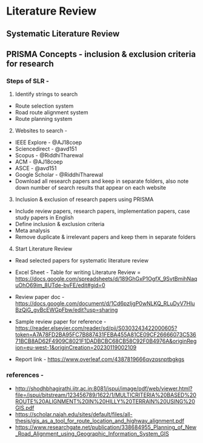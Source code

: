 # Literature Review

## Systematic Literature Review 

## PRISMA Concepts - inclusion & exclusion criteria for research

### Steps of SLR - 
1. Identify strings to search
- Route selection system
- Road route alignment system
- Route planning system

2. Websites to search -
- IEEE Explore - @AJ18coep
- Sciencedirect - @avd151
- Scopus - @RiddhiTharewal
- ACM - @AJ18coep
- ASCE - @avd151
- Google Scholar - @RiddhiTharewal
- Download all research papers and keep in separate folders, also note down number of search results that appear on each website

3. Inclusion & exclusion of research papers using PRISMA
- Include review papers, research papers, implementation papers, case study papers in English
- Define inclusion & exclusion criteria
- Meta analysis
- Remove duplicate & irrelevant papers and keep them in separate folders

4. Start Literature Review
- Read selected papers for systematic literature review


- Excel Sheet - Table for writing Literature Review = https://docs.google.com/spreadsheets/d/189GhGxP1OgfX_9SvtBmihNaquOhO69im_8UTde-bvFE/edit#gid=0
- Review paper doc - https://docs.google.com/document/d/1Cd6pzIjgP0wNLKQ_RLuDyV7HluBzQiG_gvBcEWGpFbw/edit?usp=sharing
- Sample review paper for reference - https://reader.elsevier.com/reader/sd/pii/S0303243422000605?token=A7A78FD2BA95FC7B887431FEBA455A81CE09CF26666073C53671BCB8AD62F4909C8021F1DADBCBC68CB58C92F0B4976A&originRegion=eu-west-1&originCreation=20230119002109

- Report link - https://www.overleaf.com/4387819666qvzqsnptbgkgs

### references -
- http://shodhbhagirathi.iitr.ac.in:8081/jspui/image/pdf/web/viewer.html?file=/jspui/bitstream/123456789/1622/1/MULTICRITERIA%20BASED%20ROUTE%20ALIGNMENT%20IN%20HILLY%20TERRAIN%20USING%20GIS.pdf
- https://scholar.najah.edu/sites/default/files/all-thesis/gis_as_a_tool_for_route_location_and_highway_alignment.pdf
- https://www.researchgate.net/publication/338684955_Planning_of_New_Road_Alignment_using_Geographic_Information_System_GIS
